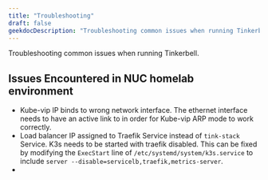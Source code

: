 ```yaml
---
title: "Troubleshooting"
draft: false
geekdocDescription: "Troubleshooting common issues when running Tinkerbell."
---
```


Troubleshooting common issues when running Tinkerbell.


## Issues Encountered in NUC homelab environment
* Kube-vip IP binds to wrong network interface. The ethernet interface needs to have an active link to in order for Kube-vip ARP mode to work correctly.
* Load balancer IP assigned to Traefik Service instead of `tink-stack` Service. K3s needs to be started with traefik disabled. This can be fixed by modifying the `ExecStart` line of `/etc/systemd/system/k3s.service` to include `server --disable=servicelb,traefik,metrics-server`. 
* 
